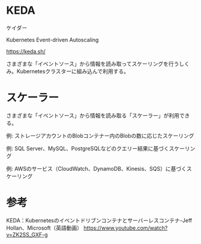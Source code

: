 # KEDA

ケイダー

Kubernetes Event-driven Autoscaling

https://keda.sh/

さまざまな「イベントソース」から情報を読み取ってスケーリングを行うしくみ。Kubernetesクラスターに組み込んで利用する。

# スケーラー

さまざまな「イベントソース」から情報を読み取る「スケーラー」が利用できる。

例: ストレージアカウントのBlobコンテナー内のBlobの数に応じたスケーリング

例: SQL Server、MySQL、PostgreSQLなどのクエリー結果に基づくスケーリング

例: AWSのサービス（CloudWatch、DynamoDB、Kinesis、SQS）に基づくスケーリング

# 参考

KEDA：Kubernetesのイベントドリブンコンテナとサーバーレスコンテナ-Jeff Hollan、Microsoft（英語動画）
https://www.youtube.com/watch?v=ZK2SS_GXF-g
